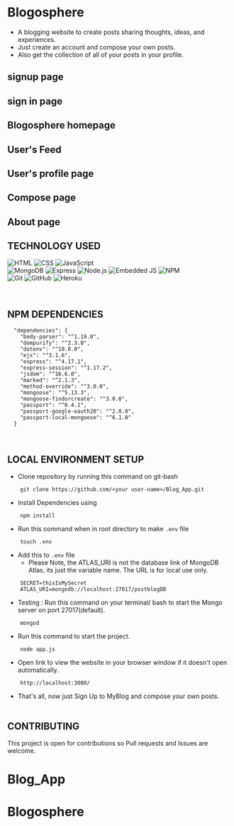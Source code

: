# Blogosphere

- A blogging website to create posts sharing thoughts, ideas, and experiences.
- Just create an account and compose your own posts.
- Also get the collection of all of your posts in your profile.

## signup page

## sign in page

## Blogosphere homepage

## User's Feed

## User's profile page

## Compose page

## About page 


## TECHNOLOGY USED

![HTML](https://img.shields.io/badge/-HTML-333333?style=flat&logo=HTML5)
![CSS](https://img.shields.io/badge/-CSS-333333?style=flat&logo=CSS3&logoColor=1572B6)
![JavaScript](https://img.shields.io/badge/-JavaScript-333333?style=flat&logo=javascript)
<br>
![MongoDB](https://img.shields.io/badge/-MongoDB-333333?style=flat&logo=mongodb)
![Express](https://img.shields.io/badge/-ExpressJS-333333?style=flat&logo=express)
![Node.js](https://img.shields.io/badge/-Node.js-333333?style=flat&logo=node.js)
![Embedded JS](https://img.shields.io/badge/-Embedded%20JS-333333?style=flat&logo=ejs)
![NPM](https://img.shields.io/badge/-Npm-333333?style=flat&logo=npm&logoColor=white)
<br>
![Git](https://img.shields.io/badge/-Git-333333?style=flat&logo=git)
![GitHub](https://img.shields.io/badge/-GitHub-333333?style=flat&logo=github)
![Heroku](https://img.shields.io/badge/-Heroku-333333?style=flat&logo=heroku&logoColor=6567a5)

<br>

## NPM DEPENDENCIES

```
  "dependencies": {
    "body-parser": "^1.19.0",
    "dompurify": "^2.3.0",
    "dotenv": "^10.0.0",
    "ejs": "^3.1.6",
    "express": "^4.17.1",
    "express-session": "^1.17.2",
    "jsdom": "^16.6.0",
    "marked": "^2.1.3",
    "method-override": "^3.0.0",
    "mongoose": "^5.13.3",
    "mongoose-findorcreate": "^3.0.0",
    "passport": "^0.4.1",
    "passport-google-oauth20": "^2.0.0",
    "passport-local-mongoose": "^6.1.0"
  }
```

<br>

## LOCAL ENVIRONMENT SETUP

- Clone repository by running this command on git-bash

```
    git clone https://github.com/<your user-name>/Blog_App.git
```

- Install Dependencies using

```
    npm install
```

- Run this command when in root directory to make `.env` file

```
    touch .env
```

- Add this to `.env` file
  - Please Note, the ATLAS_URI is not the database link of MongoDB Atlas, its just the variable name. The URL is for local use only.

```
    SECRET=thisIsMySecret
    ATLAS_URI=mongodb://localhost:27017/postblogDB
```

- Testing : Run this command on your terminal/ bash to start the Mongo server on port 27017(default).

```
    mongod
```

- Run this command to start the project.

```
    node app.js
```

- Open link to view the website in your browser window if it doesn't open automatically.

```
    http://localhost:3000/
```

- That's all, now just Sign Up to MyBlog and compose your own posts.
  <br>
  <br>

## CONTRIBUTING

This project is open for contributions so Pull requests and Issues are welcome.
# Blog_App
# Blogosphere
